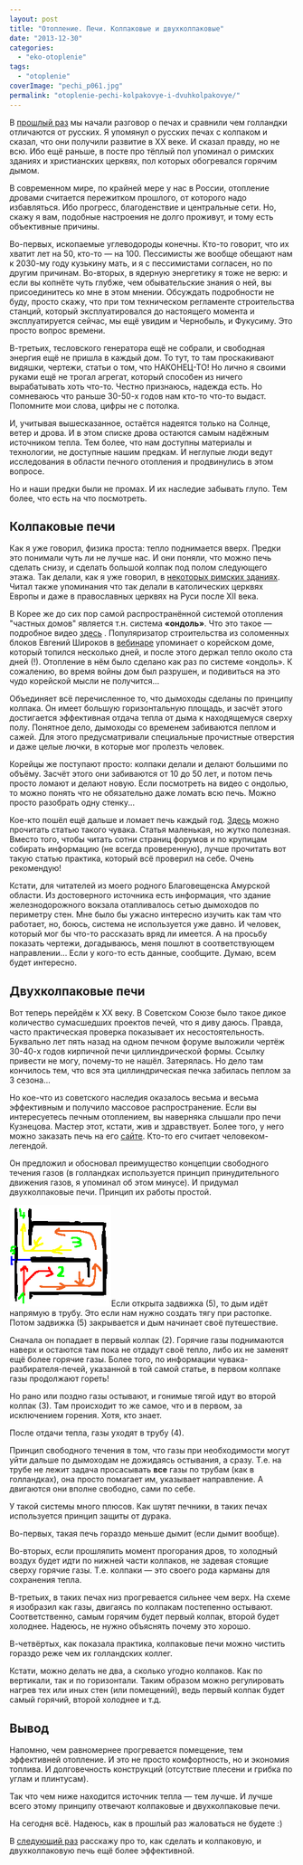```yaml
---
layout: post
title: "Отопление. Печи. Колпаковые и двухколпаковые"
date: "2013-12-30"
categories: 
  - "eko-otoplenie"
tags: 
  - "otoplenie"
coverImage: "pechi_p061.jpg"
permalink: "otoplenie-pechi-kolpakovye-i-dvuhkolpakovye/"
---
```


В [прошлый раз](/otoplenie-pechi-gollandki-i-russkie) мы начали разговор о печах и сравнили чем голландки отличаются от русских. Я упомянул о русских печах с колпаком и сказал, что они получили развитие в ХХ веке. И сказал правду, но не всю. Ибо ещё раньше, в посте про тёплый пол упоминал о римских зданиях и христианских церквях, пол которых обогревался горячим дымом.

В современном мире, по крайней мере у нас в России, отопление дровами считается пережитком прошлого, от которого надо избавляться. Ибо прогресс, благоденствие и центральные сети. Но, скажу я вам, подобные настроения не долго проживут, и тому есть объективные причины.

Во-первых, ископаемые углеводороды конечны. Кто-то говорит, что их хватит лет на 50, кто-то — на 100. Пессимисты же вообще обещают нам к 2030-му году кузькину мать, и я с пессимистами согласен, но по другим причинам. Во-вторых, в ядерную энергетику я тоже не верю: и если вы копнёте чуть глубже, чем обывательские знания о ней, вы присоединитесь ко мне в этом мнении. Обсуждать подробности не буду, просто скажу, что при том техническом регламенте строительства станций, который эксплуатировался до настоящего момента и эксплуатируется сейчас, мы ещё увидим и Чернобыль, и Фукусиму. Это просто вопрос времени.

<!-- READMORE -->

В-третьих, тесловского генератора ещё не собрали, и свободная энергия ещё не пришла в каждый дом. То тут, то там проскакивают видяшки, чертежи, статьи о том, что НАКОНЕЦ-ТО! Но лично я своими руками ещё не трогал агрегат, который способен из ничего вырабатывать хоть что-то. Честно признаюсь, надежда есть. Но сомневаюсь что раньше 30-50-х годов нам кто-то что-то выдаст. Попомните мои слова, цифры не с потолка.

И, учитывая вышесказанное, остаётся надеятся только на Солнце, ветер и дрова. И в этом списке дрова остаются самым надёжным источником тепла. Тем более, что нам доступны материалы и технологии, не доступные нашим предкам. И неглупые люди ведут исследования в области печного отопления и продвинулись в этом вопросе.

Но и наши предки были не промах. И их наследие забывать глупо. Тем более, что есть на что посмотреть.

## Колпаковые печи

Как я уже говорил, физика проста: тепло поднимается вверх. Предки это понимали чуть ли не лучше нас. И они поняли, что можно печь сделать снизу, и сделать большой колпак под полом следующего этажа. Так делали, как я уже говорил, в [некоторых римских зданиях](http://bibl.at.ua/load/istorija/istorija/nekotorye_itogi_arkheologicheskikh_issledovanij_rimskoj_citadeli_khersonesa/11-1-0-2113). Читал также упоминания что так делали в католических церквях Европы и даже в православных церквях на Руси после ХII века.

В Корее же до сих пор самой распространённой системой отопления "частных домов" является т.н. система **«ондоль»**. Что это такое — подробное видео [здесь](http://www.youtube.com/watch?v=f7TGU6Or9-U) . Популяризатор строительства из соломенных блоков Евгений Широков в [вебинаре](http://www.youtube.com/watch?v=GeIivQ47P3s) упоминает о корейском доме, который топился несколько дней, и после этого держал тепло около ста дней (!). Отопление в нём было сделано как раз по системе «ондоль». К сожалению, во время войны дом был разрушен, и подивиться на это чудо корейской мысли не получится...

Объединяет всё перечисленное то, что дымоходы сделаны по принципу колпака. Он имеет большую горизонтальную площадь, и засчёт этого достигается эффективная отдача тепла от дыма к находящемуся сверху полу. Понятное дело, дымоходы со временем забиваются пеплом и сажей. Для этого предусматривали специальные прочистные отверстия и даже целые лючки, в которые мог пролезть человек.

Корейцы же поступают просто: колпаки делали и делают большими по объёму. Засчёт этого они забиваются от 10 до 50 лет, и потом печь просто ломают и делают новую. Если посмотреть на видео с ондолью, то можно понять что не обязательно даже ломать всю печь. Можно просто разобрать одну стенку...

Кое-кто пошёл ещё дальше и ломает печь каждый год. [Здесь](http://maxmolchun.livejournal.com/209276.html) можно прочитать статью такого чувака. Статья маленькая, но жутко полезная. Вместо того, чтобы читать сотни страниц форумов и по крупицам собирать информацию (не всегда проверенную), лучше прочитать вот такую статью практика, который всё проверил на себе. Очень рекомендую!

Кстати, для читателей из моего родного Благовещенска Амурской области. Из достоверного источника есть информация, что здание железнодорожного вокзала отапливалось сетью дымоходов по периметру стен. Мне было бы ужасно интересно изучить как там что работает, но, боюсь, система не используется уже давно. И человек, который мог бы что-то рассказать вряд ли имеется. А на просьбу показать чертежи, догадываюсь, меня пошлют в соответствующем направлении... Если у кого-то есть данные, сообщите. Думаю, всем будет интересно.

## Двухколпаковые печи

Вот теперь перейдём к ХХ веку. В Советском Союзе было такое дикое количество сумасшедших проектов печей, что я диву даюсь. Правда, часто практическая проверка показывает их несостоятельность. Буквально лет пять назад на одном печном форуме выложили чертёж 30-40-х годов кирпичной печи циллиндрической формы. Ссылку привести не могу, почему-то не нашёл. Затерялась. Но дело там кончилось тем, что вся эта циллиндрическая печка забилась пеплом за 3 сезона...

Но кое-что из советского наследия оказалось весьма и весьма эффективным и получило массовое распространение. Если вы интересуетесь печным отоплением, вы наверняка слышали про печи Кузнецова. Мастер этот, кстати, жив и здравствует. Более того, у него можно заказать печь на его [сайте](http://stove.ru/). Кто-то его считает человеком-легендой.

Он предложил и обосновал преимущество концепции свободного течения газов (в голландках используется принцип принудительного движения газов, я упоминал об этом минусе). И придумал двухколпаковые печи. Принцип их работы простой.

![Принцип работы двухколпаковой печи](images/1694_original.png "Принцип работы двухколпаковой печи")Если открыта задвижка (5), то дым идёт напрямую в трубу. Это если нам нужно создать тягу при растопке. Потом задвижка (5) закрывается и дым начинает своё путешествие.

Сначала он попадает в первый колпак (2). Горячие газы поднимаются наверх и остаются там пока не отдадут своё тепло, либо их не заменят ещё более горячие газы. Более того, по информации чувака-разбирателя-печей, указанной в той самой статье, в первом колпаке газы продолжают гореть!

Но рано или поздно газы остывают, и гонимые тягой идут во второй колпак (3). Там происходит то же самое, что и в первом, за исключением горения. Хотя, кто знает.

После отдачи тепла, газы уходят в трубу (4).

Принцип свободного течения в том, что газы при необходимости могут уйти дальше по дымоходам не дожидаясь остывания, а сразу. Т.е. на трубе не лежит задача просасывать **все** газы по трубам (как в голландках), она просто помагает им, указывает направление. А двигаются они вполне свободно, сами по себе.

У такой системы много плюсов. Как шутят печники, в таких печах используется принцип защиты от дурака.

Во-первых, такая печь гораздо меньше дымит (если дымит вообще).

Во-вторых, если прошляпить момент прогорания дров, то холодный воздух будет идти по нижней части колпаков, не задевая стоящие сверху горячие газы. Т.е. колпаки — это своего рода карманы для сохранения тепла.

В-третьих, в таких печах низ прогревается сильнее чем верх. На схеме я изобразил как газы, двигаясь по колпакам постепенно остывают. Соответственно, самым горячим будет первый колпак, второй будет холоднее. Надеюсь, не нужно объяснять почему это хорошо.

В-четвёртых, как показала практика, колпаковые печи можно чистить гораздо реже чем их голландских коллег.

Кстати, можно делать не два, а сколько угодно колпаков. Как по вертикали, так и по горизонтали. Таким образом можно регулировать нагрев тех или иных стен (или помещений), ведь первый колпак будет самый горячий, второй холоднее и т.д.

## Вывод

Напомню, чем равномернее прогревается помещение, тем эффективней отопление. И это не просто комфортность, но и экономия топлива. И долговечность конструкций (отсутствие плесени и грибка по углам и плинтусам).

Так что чем ниже находится источник тепла — тем лучше. И лучше всего этому принципу отвечают колпаковые и двухколпаковые печи.

На сегодня всё. Надеюсь, как в прошлый раз жаловаться не будете :)

В [следующий раз](/raketnye-pechi-i-verhniy-rozjig) расскажу про то, как сделать и колпаковую, и двухколпаковую печь ещё более эффективной.
